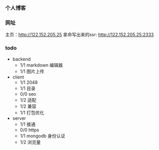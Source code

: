 ### 个人博客

### 网址

主页：http://122.152.205.25
拿命写出来的ssr: http://122.152.205.25:2333

### todo

* backend
  * 1/1 markdown 编辑器
  * 1/1 图片上传 
* client
  * 1/1 2048
  * 1/1 目录
  * 0/0 seo
  * 1/2 适配
  * 1/2 兼容
  * 1/1 打包优化
* server
  * 1/1 接通
  * 0/0 https
  * 1/1 mongodb 身份认证
  * 1/2 浏览量
  
